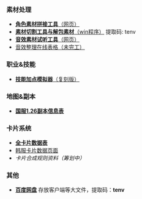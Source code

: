 
### 素材处理
- [**角色素材拼接工具**（网页）](https://tenvi.meow42.cn/app/avatar/index.html)
- [**素材切割工具与解包素材**（win程序）](https://pan.baidu.com/s/1XXLrgyV2RhPzWugkf9WIkQ?pwd=tenv) 提取码: tenv 
- [**音效素材试听工具**（网页）](https://tenvi.meow42.cn/app/sound/index.html)
- [音效整理在线表格（未完工）](https://docs.qq.com/sheet/DRGtPa3FHYmJzWWFY?tab=BB08J2)

### 职业&技能
- [**技能加点模拟器**（复刻版）](https://tenvi.meow42.cn/app/skill/index.html)

### 地图&副本
- [**国服1.26副本信息表**](https://docs.qq.com/sheet/DRHhxUkJZdm1qdFNO?tab=BB08J2)

### 卡片系统
- [**全卡片数据表**](https://docs.qq.com/sheet/DREF1U1VzT21OVkhZ?tab=BB08J2)
- [韩服卡片数据页面](http://file.pmang.com/images/pmang/tenvi/ob/guide/guide_6_19.html)    
- *卡片合成规则资料（筹划中）*

### 其他
- [**百度网盘**](https://pan.baidu.com/s/19vf4gf3X9UJ7WLN7Vs_WXg) 存放客户端等大文件，提取码：**tenv** 